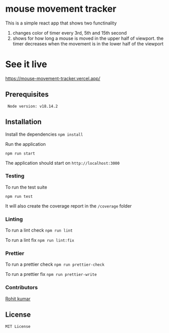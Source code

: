 #  mouse movement tracker
This is a simple react app that shows two functinality
1. changes color of timer every 3rd, 5th and 15th second
2. shows for how long a mouse is moved in the upper half of viewport.
   the timer decreases when the movement is in the lower half of the viewport
   
# See it live 
https://mouse-movement-tracker.vercel.app/

## Prerequisites

` Node version: v18.14.2`

## Installation

Install the dependencies
`npm install`

Run the application

`npm run start`

The application should start on `http://localhost:3000`

### Testing

To run the test suite

`npm run test`

It will also create the coverage report in the `/coverage` folder

### Linting

To run a lint check
`npm run lint`

To run a lint fix
`npm run lint:fix`

### Prettier

To run a prettier check
`npm run prettier-check`

To run a prettier fix
`npm run prettier-write`


### Contributors

[Rohit kumar](https://github.com/kumar111222rohit)

## License

`MIT License`
